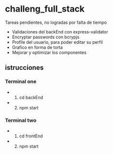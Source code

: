 # challeng_full_stack
Tareas pendientes, no logradas por falta de tiempo

- Validaciones del backEnd con express-validator
- Encryptar passwords con bcrypjs
- Profile del usuario, para poder editar su perfil
- Grafico en forma de torta 
- Mejorar y optimizar los componentes 

## istrucciones

### Terminal one

 - 1. cd backEnd
- 2. npm start 

### Terminal two

 - 1. cd frontEnd
 - 2. npm start
